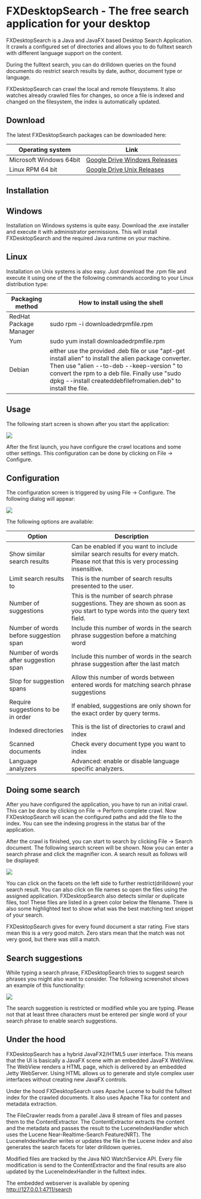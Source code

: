 FXDesktopSearch - The free search application for your desktop
==============================================================

FXDesktopSearch is a Java and JavaFX based Desktop Search Application. It crawls a configured set of directories and allows you to do fulltext search with different language support on the content.

During the fulltext search, you can do drilldown queries on the found documents do restrict search results by date, author, document type or language.

FXDesktopSearch can crawl the local and remote filesystems. It also watches already crawled files for changes, so once a file is indexed and changed on the filesystem, the index is automatically updated.

Download
--------

The latest FXDesktopSearch packages can be downloaded here:

Operating system                  | Link                                                
----------------------------------|-----------------------------------------------------
Microsoft Windows 64bit           | [Google Drive Windows Releases](https://drive.google.com/folderview?id=0BxZHTEICpbwAVExxR2UxWDd4ZzQ&usp=sharing#list)
Linux RPM 64 bit                  | [Google Drive Unix Releases](https://drive.google.com/folderview?id=0BxZHTEICpbwASE1Zc1VMZGxUelU&usp=sharing#list)                                                     


Installation
------------

Windows
-------

Installation on Windows systems is quite easy. Download the .exe installer and execute it with administrator permissions. This will install FXDesktopSearch and the required Java runtime on your machine.

Linux
-----

Installation on Unix systems is also easy. Just download the .rpm file and execute it using one of the the following commands according to your Linux distribution type:

Packaging method                 | How to install using the shell                                       
---------------------------------|-----------------------------------------------------
RedHat Package Manager           | sudo rpm -i downloadedrpmfile.rpm
Yum                              | sudo yum install downloadedrpmfile.rpm
Debian                           | either use the provided .deb file or use "apt-get install alien" to install the alien package converter. Then use "alien --to-deb --keep-version <downloadedrpmfile>" to convert the rpm to a deb file. Finally use "sudo dpkg --install createddebfilefromalien.deb" to install the file.

Usage
-----

The following start screen is shown after you start the application:

![](https://raw.githubusercontent.com/mirkosertic/FXDesktopSearch/master/documentation/startscreen.png)

After the first launch, you have configure the crawl locations and some other settings. This configuration can be done by clicking on File -> Configure.

Configuration
-------------

The configuration screen is triggered by using File -> Configure. The following dialog will appear:

![](https://raw.githubusercontent.com/mirkosertic/FXDesktopSearch/master/documentation/configuration.png)

The following options are available:

Option                                         | Description                                       
-----------------------------------------------|-------------------------------------------
Show similar search results                    | Can be enabled if you want to include similar search results for every match. Please not that this is very processing insensitive.
Limit search results to                        | This is the number of search results presented to the user.
Number of suggestions                          | This is the number of search phrase suggestions. They are shown as soon as you start to type words into the query text field.
Number of words before suggestion span         | Include this number of words in the search phrase suggestion before a matching word
Number of words after suggestion span          | Include this number of words in the search phrase suggestion after the last match
Slop for suggestion spans                      | Allow this number of words between entered words for matching search phrase suggestions
Require suggestions to be in order             | If enabled, suggestions are only shown for the exact order by query terms.
Indexed directories                            | This is the list of directories to crawl and index
Scanned documents                              | Check every document type you want to index
Language analyzers                             | Advanced: enable or disable language specific analyzers.

Doing some search
-----------------

After you have configured the application, you have to run an initial crawl. This can be done by clicking on File -> Perform complete crawl. Now FXDesktopSearch will scan the configured paths and add the file to the index. You can see the indexing progress in the status bar of the application.

After the crawl is finished, you can start to search by clicking File -> Search document. The following search screen will be shown. Now you can enter a search phrase and click the magnifier icon. A search result as follows will be displayed:

![](https://raw.githubusercontent.com/mirkosertic/FXDesktopSearch/master/documentation/searchresult.png)

You can click on the facets on the left side to further restrict(drilldown) your search result. You can also click on file names so open the files using the assigned application. FXDesktopSearch also detects similar or duplicate files, too! These files are listed in a green color below the filename. There is also some highlighted text to show what was the best matching text snippet of your search.

FXDesktopSearch gives for every found document a star rating. Five stars mean this is a very good match. Zero stars mean that the match was not very good, but there was still a match.

Search suggestions
------------------

While typing a search phrase, FXDesktopSearch tries to suggest search phrases you might also want to consider. The following screenshot shows an example of this functionality:

![](https://raw.githubusercontent.com/mirkosertic/FXDesktopSearch/master/documentation/searchsuggestion.png)

The search suggestion is restricted or modified while you are typing. Please not that at least three characters must be entered per single word of your search phrase to enable search suggestions.

Under the hood
--------------

FXDesktopSearch has a hybrid JavaFX2/HTML5 user interface. This means that the UI is basically a JavaFX scene with an embedded JavaFX WebView. The WebView renders a HTML page,
which is delivered by an embedded Jetty WebServer. Using HTML allows us to generate and style complex user interfaces without creating new JavaFX controls.

Under the hood FXDesktopSearch uses Apache Lucene to build the fulltext index for the crawled documents. It also uses Apache Tika for content and metadata extraction.

The FileCrawler reads from a parallel Java 8 stream of files and passes them to the ContentExtractor. 
The ContentExtractor extracts the content and the metadata and passes the result to the LuceneIndexHandler which uses the Lucene Near-Realtime-Search Feature(NRT). The LuceneIndexHandler writes or updates the file in the Lucene index and also generates the search facets for later drilldown queries.

Modified files are tracked by the Java NIO WatchService API. Every file modification is send to the ContentExtractor and the final results are also updated by the LuceneIndexHandler in the fulltext index.

The embedded webserver is available by opening http://127.0.0.1:4711/search

